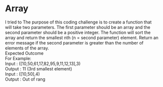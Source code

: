 # Array
I tried to The purpose of this coding challenge is to create a function that will take two parameters. The first parameter
should be an array and the second parameter should be a positive integer. The function will sort the array and
return the smallest nth (n = second parameter) element. Return an error message if the second parameter is
greater than the number of elements of the array. <br>
Expected Outcome<br>
For Example:<br>
Input : ([10,50,61,17,82,95,9,11,12,13],3)<br>
Output : 11 (3rd smallest element)<br>
Input : ([10,50],4)<br>
Output : Out of rang<br>
